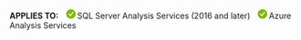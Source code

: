 **APPLIES TO:** ![yes](media/yes.png)SQL Server Analysis Services (2016 and later) ![yes](media/yes.png)Azure Analysis Services